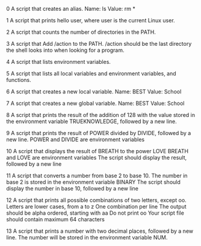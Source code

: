 0 A script that creates an alias.
Name: ls
Value: rm *                         

1 A script that prints hello user, where user is the current Linux user.

2 A script that counts the number of directories in the PATH.

3 A script that Add /action to the PATH. /action should be the last directory the shell looks into when looking for a program.

4 A script that lists environment variables.

5 A script that lists all local variables and environment variables, and functions.

6 A script that creates a new local variable.
Name: BEST
Value: School

7 A script that creates a new global variable.
Name: BEST
Value: School

8 A  script that prints the result of the addition of 128 with the value stored in the environment variable TRUEKNOWLEDGE, followed by a new line.

9 A script that prints the result of POWER divided by DIVIDE, followed by a new line.
POWER and DIVIDE are environment variables

10 A  script that displays the result of BREATH to the power LOVE
BREATH and LOVE are environment variables
The script should display the result, followed by a new line

11 A script that converts a number from base 2 to base 10.
The number in base 2 is stored in the environment variable BINARY
The script should display the number in base 10, followed by a new line

12  A script that prints all possible combinations of two letters, except oo.
Letters are lower cases, from a to z
One combination per line
The output should be alpha ordered, starting with aa
Do not print oo
Your script file should contain maximum 64 characters

13 A script that prints a number with two decimal places, followed by a new line.
The number will be stored in the environment variable NUM.

